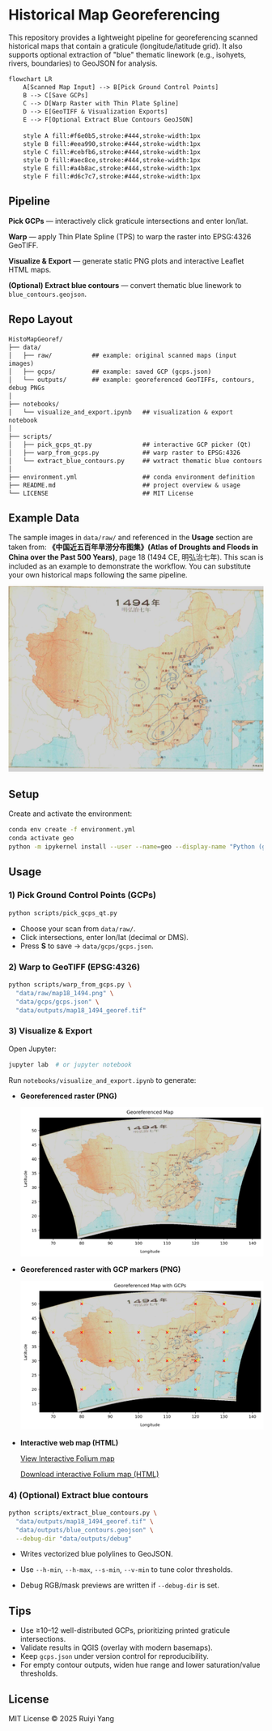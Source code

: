 # Historical Map Georeferencing 

This repository provides a lightweight pipeline for georeferencing scanned historical maps that contain a graticule (longitude/latitude grid). It also supports optional extraction of "blue" thematic linework (e.g., isohyets, rivers, boundaries) to GeoJSON for analysis.

```mermaid
flowchart LR
    A[Scanned Map Input] --> B[Pick Ground Control Points]
    B --> C[Save GCPs]
    C --> D[Warp Raster with Thin Plate Spline]
    D --> E[GeoTIFF & Visualization Exports]
    E --> F[Optional Extract Blue Contours GeoJSON]

    style A fill:#f6e0b5,stroke:#444,stroke-width:1px
    style B fill:#eea990,stroke:#444,stroke-width:1px
    style C fill:#cebfb6,stroke:#444,stroke-width:1px
    style D fill:#aec8ce,stroke:#444,stroke-width:1px
    style E fill:#a4b8ac,stroke:#444,stroke-width:1px
    style F fill:#d6c7c7,stroke:#444,stroke-width:1px
```

## Pipeline

**Pick GCPs** — interactively click graticule intersections and enter lon/lat.  

**Warp** — apply Thin Plate Spline (TPS) to warp the raster into EPSG:4326 GeoTIFF.  

**Visualize & Export** — generate static PNG plots and interactive Leaflet HTML maps.  

**(Optional) Extract blue contours** — convert thematic blue linework to `blue_contours.geojson`.



## Repo Layout

```
HistoMapGeoref/
├── data/
│   ├── raw/           ## example: original scanned maps (input images)
│   ├── gcps/          ## example: saved GCP (gcps.json)
│   └── outputs/       ## example: georeferenced GeoTIFFs, contours, debug PNGs
│
├── notebooks/
│   └── visualize_and_export.ipynb   ## visualization & export notebook
│
├── scripts/
│   ├── pick_gcps_qt.py              ## interactive GCP picker (Qt)
│   ├── warp_from_gcps.py            ## warp raster to EPSG:4326
│   └── extract_blue_contours.py     ## wxtract thematic blue contours
│
├── environment.yml                  ## conda environment definition
├── README.md                        ## project overview & usage
└── LICENSE                          ## MIT License
```



## Example Data

The sample images in `data/raw/` and referenced in the **Usage** section are taken from: **《中国近五百年旱涝分布图集》(Atlas of Droughts and Floods in China over the Past 500 Years)**, page 18 (1494 CE, 明弘治七年). This scan is included as an example to demonstrate the workflow. You can substitute your own historical maps following the same pipeline. 

![Georeferenced 1494 map](data/raw/map18_1494.png)


## Setup

Create and activate the environment:

```bash
conda env create -f environment.yml
conda activate geo
python -m ipykernel install --user --name=geo --display-name "Python (geo)"
```



## Usage

### 1) Pick Ground Control Points (GCPs)

```bash
python scripts/pick_gcps_qt.py
```

- Choose your scan from `data/raw/`.
- Click intersections, enter lon/lat (decimal or DMS).
- Press **S** to save → `data/gcps/gcps.json`.

### 2) Warp to GeoTIFF (EPSG:4326)

```bash
python scripts/warp_from_gcps.py \
  "data/raw/map18_1494.png" \
  "data/gcps/gcps.json" \
  "data/outputs/map18_1494_georef.tif"
```

### 3) Visualize & Export

Open Jupyter: 

```bash
jupyter lab  # or jupyter notebook
```

Run `notebooks/visualize_and_export.ipynb` to generate:

- **Georeferenced raster (PNG)**  
  
  ![Georeferenced 1494 map](data/outputs/map18_1494_georef.png)

  
- **Georeferenced raster with GCP markers (PNG)**  
  
  ![Georeferenced 1494 map with GCPs overlaid](data/outputs/map18_1494_georef_gcps.png)

- **Interactive web map (HTML)**  
   
  [View Interactive Folium map](https://yryrena.github.io/historical_map_georef/map18_1494_interactive.html)
  
  [Download interactive Folium map (HTML)](data/outputs/map18_1494_interactive.html) 

### 4) (Optional) Extract blue contours

```bash
python scripts/extract_blue_contours.py \
  "data/outputs/map18_1494_georef.tif" \
  "data/outputs/blue_contours.geojson" \
  --debug-dir "data/outputs/debug"
```

- Writes vectorized blue polylines to GeoJSON.

- Use `--h-min`, `--h-max`, `--s-min`, `--v-min` to tune color thresholds.

- Debug RGB/mask previews are written if `--debug-dir` is set.



## Tips

- Use ≥10–12 well-distributed GCPs, prioritizing printed graticule intersections.
- Validate results in QGIS (overlay with modern basemaps).
- Keep `gcps.json` under version control for reproducibility.
- For empty contour outputs, widen hue range and lower saturation/value thresholds.



## License

MIT License © 2025 Ruiyi Yang
